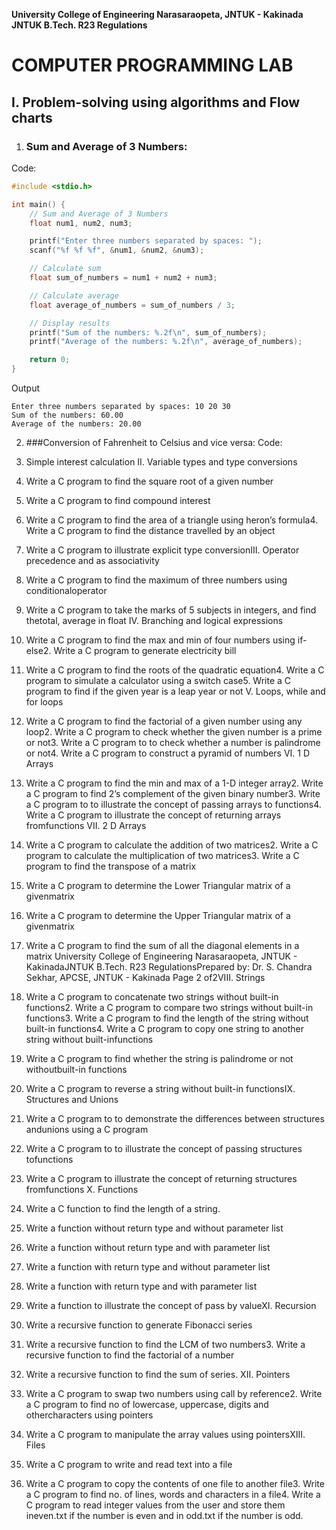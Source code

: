 **University College of Engineering Narasaraopeta, JNTUK - Kakinada**
**JNTUK B.Tech. R23 Regulations**

# COMPUTER PROGRAMMING LAB

## I. Problem-solving using algorithms and Flow charts
1. ### Sum and Average of 3 Numbers:
  Code:
```c
#include <stdio.h>

int main() {
    // Sum and Average of 3 Numbers
    float num1, num2, num3;

    printf("Enter three numbers separated by spaces: ");
    scanf("%f %f %f", &num1, &num2, &num3);

    // Calculate sum
    float sum_of_numbers = num1 + num2 + num3;

    // Calculate average
    float average_of_numbers = sum_of_numbers / 3;

    // Display results
    printf("Sum of the numbers: %.2f\n", sum_of_numbers);
    printf("Average of the numbers: %.2f\n", average_of_numbers);

    return 0;
}
```
Output
```
Enter three numbers separated by spaces: 10 20 30
Sum of the numbers: 60.00
Average of the numbers: 20.00
```


2. ###Conversion of Fahrenheit to Celsius and vice versa:
   Code:
   
4. Simple interest calculation
II. Variable types and type conversions
1. Write a C program to find the square root of a given number
2. Write a C program to find compound interest
3. Write a C program to find the area of a triangle using heron’s formula4. Write a C program to find the distance travelled by an object
5. Write a C program to illustrate explicit type conversionIII. Operator precedence and as associativity
1. Write a C program to find the maximum of three numbers using conditionaloperator
2. Write a C program to take the marks of 5 subjects in integers, and find thetotal, average in float
IV. Branching and logical expressions
1. Write a C program to find the max and min of four numbers using if-else2. Write a C program to generate electricity bill
3. Write a C program to find the roots of the quadratic equation4. Write a C program to simulate a calculator using a switch case5. Write a C program to find if the given year is a leap year or not
V. Loops, while and for loops
1. Write a C program to find the factorial of a given number using any loop2. Write a C program to check whether the given number is a prime or not3. Write a C program to to check whether a number is palindrome or not4. Write a C program to construct a pyramid of numbers
VI. 1 D Arrays
1. Write a C program to find the min and max of a 1-D integer array2. Write a C program to find 2’s complement of the given binary number3. Write a C program to to illustrate the concept of passing arrays to functions4. Write a C program to illustrate the concept of returning arrays fromfunctions
VII. 2 D Arrays
1. Write a C program to calculate the addition of two matrices2. Write a C program to calculate the multiplication of two matrices3. Write a C program to find the transpose of a matrix
4. Write a C program to determine the Lower Triangular matrix of a givenmatrix
5. Write a C program to determine the Upper Triangular matrix of a givenmatrix
6. Write a C program to find the sum of all the diagonal elements in a matrix
University College of Engineering Narasaraopeta, JNTUK - KakinadaJNTUK B.Tech. R23 RegulationsPrepared by: Dr. S. Chandra Sekhar, APCSE, JNTUK - Kakinada Page 2 of2VIII. Strings
1. Write a C program to concatenate two strings without built-in functions2. Write a C program to compare two strings without built-in functions3. Write a C program to find the length of the string without built-in functions4. Write a C program to copy one string to another string without built-infunctions
5. Write a C program to find whether the string is palindrome or not withoutbuilt-in functions
6. Write a C program to reverse a string without built-in functionsIX. Structures and Unions
1. Write a C program to to demonstrate the differences between structures andunions using a C program
2. Write a C program to to illustrate the concept of passing structures tofunctions
3. Write a C program to illustrate the concept of returning structures fromfunctions
X. Functions
1. Write a C function to find the length of a string.
2. Write a function without return type and without parameter list
3. Write a function without return type and with parameter list
4. Write a function with return type and without parameter list
5. Write a function with return type and with parameter list
6. Write a function to illustrate the concept of pass by valueXI. Recursion
1. Write a recursive function to generate Fibonacci series
2. Write a recursive function to find the LCM of two numbers3. Write a recursive function to find the factorial of a number
4. Write a recursive function to find the sum of series.
XII. Pointers
1. Write a C program to swap two numbers using call by reference2. Write a C program to find no of lowercase, uppercase, digits and othercharacters using pointers
3. Write a C program to manipulate the array values using pointersXIII. Files
1. Write a C program to write and read text into a file
2. Write a C program to copy the contents of one file to another file3. Write a C program to find no. of lines, words and characters in a file4. Write a C program to read integer values from the user and store them ineven.txt if the number is even and in odd.txt if the number is odd.

